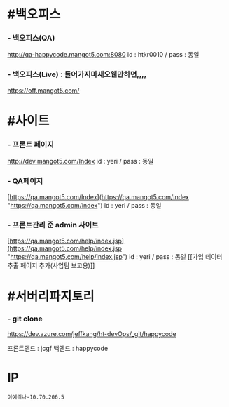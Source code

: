 
# #백오피스

### - 백오피스(QA) 
http://qa-happycode.mangot5.com:8080
id : htkr0010 / pass : 동일
### - 백오피스(Live) : 들어가지마새오웬만하면,,,,
https://off.mangot5.com/

# #사이트
### - 프론트 페이지
http://dev.mangot5.com/Index
id : yeri / pass : 동일
### - QA페이지
[https://qa.mangot5.com/Index](https://qa.mangot5.com/Index "https://qa.mangot5.com/index")
id : yeri / pass : 동일

### - 프론트관리 준 admin 사이트
[https://qa.mangot5.com/help/index.jsp](https://qa.mangot5.com/help/index.jsp "https://qa.mangot5.com/help/index.jsp")
id : yeri / pass : 동일
[[가입 데이터 추출 페이지 추가(사업팀 보고용)]]



# #서버리파지토리
### - git clone
https://dev.azure.com/jeffkang/ht-devOps/_git/happycode


프론트엔드 : jcgf
백엔드 : happycode



# IP

```
이예리나-10.70.206.5  
```